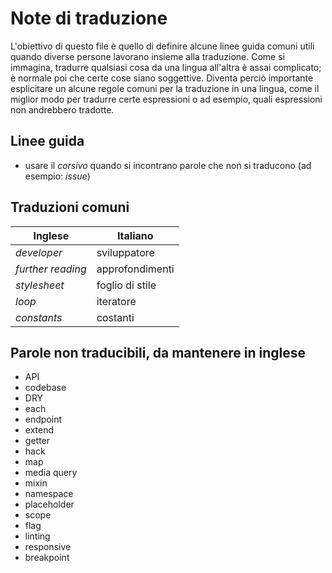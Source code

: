 # Note di traduzione

L'obiettivo di questo file è quello di definire alcune linee guida comuni utili quando diverse persone lavorano insieme alla traduzione. Come si immagina, tradurre qualsiasi cosa da una lingua all'altra è assai complicato; è normale poi che certe cose siano soggettive. Diventa perciò importante esplicitare un alcune regole comuni per la traduzione in una lingua, come il miglior modo per tradurre certe espressioni o ad esempio, quali espressioni non andrebbero tradotte.

## Linee guida
- usare il _corsivo_ quando si incontrano parole che non si traducono (ad esempio: _issue_)

## Traduzioni comuni

| Inglese                  | Italiano                                          |
|--------------------------|---------------------------------------------------|
| _developer_              | sviluppatore                                      |
| _further reading_        | approfondimenti                                   |
| _stylesheet_             | foglio di stile                                   |
| _loop_                   | iteratore                                         |
| _constants_              | costanti                                          |

## Parole non traducibili, da mantenere in inglese

* API
* codebase
* DRY
* each
* endpoint
* extend
* getter
* hack
* map
* media query
* mixin
* namespace
* placeholder
* scope
* flag
* linting
* responsive
* breakpoint
